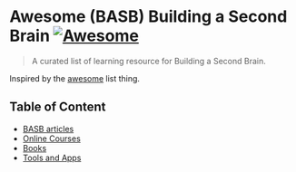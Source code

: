 # Awesome (BASB) Building a Second Brain [![Awesome](https://cdn.rawgit.com/sindresorhus/awesome/d7305f38d29fed78fa85652e3a63e154dd8e8829/media/badge.svg)](https://github.com/sindresorhus/awesome)
> A curated list of learning resource for Building a Second Brain.

Inspired by the [awesome](https://github.com/sindresorhus/awesome) list thing.

## Table of Content

- [BASB articles](#websites)
- [Online Courses](#online-courses)
- [Books](#books)
- [Tools and Apps](#tools-and-apps)

